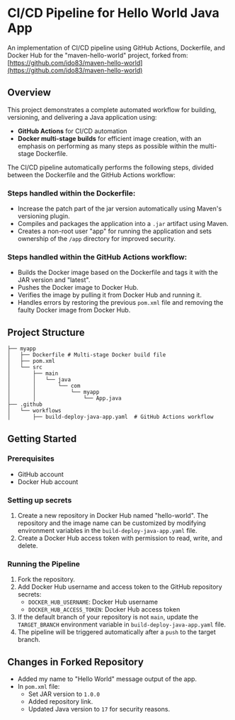 # CI/CD Pipeline for Hello World Java App

An implementation of CI/CD pipeline using GitHub Actions, Dockerfile, and Docker Hub for the "maven-hello-world" project, forked from: [https://github.com/ido83/maven-hello-world](https://github.com/ido83/maven-hello-world)

## Overview
This project demonstrates a complete automated workflow for building, versioning, and delivering a Java application using:

- **GitHub Actions** for CI/CD automation
- **Docker multi-stage builds** for efficient image creation, with an emphasis on performing as many steps as possible within the multi-stage Dockerfile.

The CI/CD pipeline automatically performs the following steps, divided between the Dockerfile and the GitHub Actions workflow:

### Steps handled within the Dockerfile:
* Increase the patch part of the jar version automatically using Maven's versioning plugin.
* Compiles and packages the application into a `.jar` artifact using Maven.
* Creates a non-root user "app" for running the application and sets ownership of the `/app` directory for improved security. 

### Steps handled within the GitHub Actions workflow:
* Builds the Docker image based on the Dockerfile and tags it with the JAR version and "latest".
* Pushes the Docker image to Docker Hub.
* Verifies the image by pulling it from Docker Hub and running it.
* Handles errors by restoring the previous `pom.xml` file and removing the faulty Docker image from Docker Hub.

## Project Structure
```
├── myapp
│   ├── Dockerfile # Multi-stage Docker build file
│   ├── pom.xml
│   └── src
│       ├── main
│       │   └── java
│       │       └── com
│       │           └── myapp
│       │               └── App.java
├── .github
│   └── workflows
│       ├── build-deploy-java-app.yaml  # GitHub Actions workflow
```

## Getting Started

### Prerequisites
* GitHub account
* Docker Hub account

### Setting up secrets
1. Create a new repository in Docker Hub named "hello-world".
   The repository and the image name can be customized by modifying environment variables in the `build-deploy-java-app.yaml` file.
2. Create a Docker Hub access token with permission to read, write, and delete.

### Running the Pipeline
1. Fork the repository.
2. Add Docker Hub username and access token to the GitHub repository secrets:
   - `DOCKER_HUB_USERNAME`: Docker Hub username
   - `DOCKER_HUB_ACCESS_TOKEN`: Docker Hub access token
3. If the default branch of your repository is not `main`, update the `TARGET_BRANCH` environment variable in `build-deploy-java-app.yaml` file.
4. The pipeline will be triggered automatically after a `push` to the target branch.

## Changes in Forked Repository
* Added my name to "Hello World" message output of the app.
* In `pom.xml` file:
  - Set JAR version to `1.0.0`
  - Added repository link.
  - Updated Java version to `17` for security reasons.
